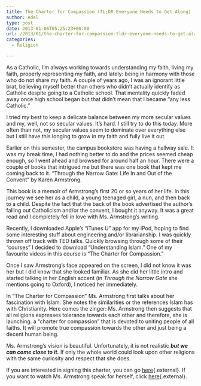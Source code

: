 ```yaml
---
title: The Charter for Compassion (TL;DR Everyone Needs to Get Along)
author: edel
type: post
date: 2013-01-06T05:25:23+00:00
url: /2013/01/the-charter-for-compassion-tldr-everyone-needs-to-get-along/
categories:
  - Religion

---
```

As a Catholic, I&#8217;m always working towards understanding my faith, living my faith, properly representing my faith, and lately: being in harmony with those who do not share my faith. A couple of years ago, I was an ignorant little brat, believing myself better than others who didn&#8217;t actually identify as Catholic despite going to a Catholic school. That mentality quickly faded away once high school began but that didn&#8217;t mean that I became &#8220;any less Catholic.&#8221;

I tried my best to keep a delicate balance between my more secular values and my, well, not so secular values. It&#8217;s hard. I still try to do this today. More often than not, my secular values seem to dominate over everything else but I still have this longing to grow in my faith and fully live it out.

Earlier on this semester, the campus bookstore was having a hallway sale. It was my break time, I had nothing better to do and the prices seemed cheap enough, so I went ahead and browsed for around half an hour. There were a couple of books that intrigued me but there was one book that kept me coming back to it. &#8220;Through the Narrow Gate: Life In and Out of the Convent&#8221; by Karen Armstrong.

<!--more-->

This book is a memoir of Armstrong&#8217;s first 20 or so years of her life. In this journey we see her as a child, a young teenaged girl, a nun, and then back to a child. Despite the fact that the back of the book advertised the author&#8217;s falling out Catholicism and/or the convent, I bought it anyway. It was a great read and I completely fell in love with Ms. Armstrong&#8217;s writing.

Recently, I downloaded Apple&#8217;s &#8220;iTunes U&#8221; app for my iPod, hoping to find some interesting stuff about engineering and/or librarianship. I was quickly thrown off track with TED talks. Quickly browsing through some of their &#8220;courses&#8221; I decided to download &#8220;Understanding Islam.&#8221; One of my favourite videos in this course is &#8220;The Charter for Compassion.&#8221;

Once I saw Armstrong&#8217;s face appeared on the screen, I did not know it was her but I did know that she looked familiar. As she did her little intro and started talking in her English accent (in _Through the Narrow Gate_ she mentions going to Oxford), I noticed her immediately.

In &#8220;The Charter for Compassion&#8221; Ms. Armstrong first talks about her fascination with Islam. She notes the similarities or the references Islam has with Christianity. Here comes the zinger: Ms. Armstrong then suggests that all religions expresses tolerance towards each other and therefore, she is launching. a &#8220;charter for compassion&#8221; that is devoted to uniting people of all faiths. It will promote true compassion towards the other and just being a decent human being.

Ms. Armstrong&#8217;s vision is beautiful. Unfortunately, it is not realistic **_but we can come close to it._** If only the whole world could look upon other religions with the same curiosity and respect that she does.

If you are interested in signing this charter, you can go [here][1]{.external}. If you want to watch Ms. Armstrong speak for herself, click [here][2]{.external}.

<ol class="footnote">
</ol>

 [1]: http://charterforcompassion.org
 [2]: http://www.ted.com/themes/the_charter_for_compassion.html